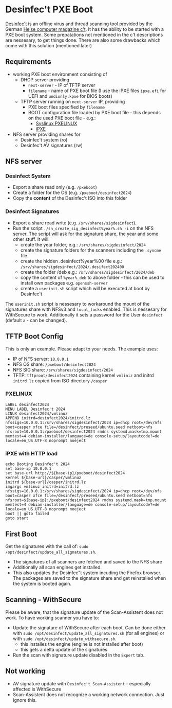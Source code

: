 # Desinfec't PXE Boot
[Desinfec't](https://www.heise.de/suche?q=desinfect) is an offline virus and thread scanning tool provided by the German [Heise computer magazine c't](https://www.heise.de/ct).
It has the ability to be started with a PXE boot system.
Some prepatations not mentioned in the c't descriptions are nessesary, to get things done.
There are also some drawbacks which come with this solution (mentioned later)

## Requirements
- working PXE boot environment consisting of
  - DHCP server providing
    - `next-server` - IP of TFTP server
    - `filename` - name of PXE boot file (I use the iPXE files `ipxe.efi` for UEFI and `undionly.kpxe` for BIOS boots)
  - TFTP server running on `next-server` IP, providing
    - PXE boot files specified by `filename`
    - BOOT configuration file loaded by PXE boot file - this depends on the used PXE boot file - e.g.:
      - [Syslinux PXELINUX](https://wiki.syslinux.org/wiki/index.php?title=PXELINUX)
      - [iPXE](https://ipxe.org/howto/chainloading)
- NFS server providing shares for
  - Desinfec't system (ro)
  - Desinfec't AV signatures (rw)

## NFS server
### Desinfect System
- Export a share read only (e.g. `/pxeboot`)
- Create a folder for the OS (e.g. `/pxeboot/desinfect2024`)
- Copy the **content** of the Desinfec't ISO into this folder

### Desinfect Signatures
- Export a share read write (e.g. `/srv/shares/sigdesinfect`).
- Run the script `./sn_create_sig_desinfect%year%.sh -i` on the NFS server. The script will ask for the signature share, the year and some other stuff. It will:
  - create the year folder, e.g.: `/srv/shares/sigdesinfect/2024`
  - create the signature folders for the scanners including the `.syncme` file
  - create the hidden .desinfect%year%00 file e.g.: `/srv/shares/sigdesinfect/2024/.desifect202400`
  - create the folder /deb e.g.: `/srv/shares/sigdesinfect/2024/deb`
  - copy the content of `%year%_deb` to above folder - this can be used to install own packages e.g. `openssh-server`
  - create a `userinit.sh` script which will be executed at boot by Desinfec't

The `userinit.sh` script is nessesary to workaround the mount of the signatures share with NFSv3 and `local_locks` enabled. This is nessesary for WithSecure to work. Additionally it sets a password for the User `desinfect` (default `a` - can be changed).

## TFTP Boot Config
This is only an example. Please adapt to your needs. The example uses:
- IP of NFS server: `10.0.0.1`
- NFS OS share: `/pxeboot/desinfect2024`
- NFS SIG share: `/srv/shares/sigdesinfect/2024`
- TFTP: `tftproot/desinfect2024` containing kernel `vmliniz` and initrd `initrd.lz` copied from ISO directory `/casper`

### PXELINUX
```
LABEL desinfect2024
MENU LABEL Desinfec't 2024
LINUX desinfect2024/vmlinuz
APPEND initrd=desinfect2024/initrd.lz nfssigs=10.0.0.1:/srv/shares/sigdesinfect/2024 ip=dhcp root=/dev/nfs boot=casper xfce file=/desinfect/preseed/ubuntu.seed netboot=nfs nfsroot=10.0.0.1:/pxeboot/desinfect2024 rmdns systemd.mask=tmp.mount memtest=4 debian-installer/language=de console-setup/layoutcode?=de locale=en_US.UTF-8 noprompt noeject 
```

### iPXE with HTTP load
```
echo Booting Desinfec't 2024
set base-ip 10.0.0.1
set base-url http://${base-ip}/pxeboot/desinfect2024
kernel ${base-url}/casper/vmlinuz
initrd ${base-url}/casper/initrd.lz
imgargs vmlinuz initrd=initrd.lz nfssigs=10.0.0.1:/srv/shares/sigdesinfect/2024 ip=dhcp root=/dev/nfs boot=casper xfce file=/desinfect/preseed/ubuntu.seed netboot=nfs nfsroot=${base-ip}:/pxeboot/desinfect2024 rmdns systemd.mask=tmp.mount memtest=4 debian-installer/language=de console-setup/layoutcode?=de locale=en_US.UTF-8 noprompt noeject
boot || goto failed
goto start
```

## First Boot
Get the signatures with the call of: `sudo /opt/desinfect/update_all_signatures.sh`.
- The signatures of all scanners are fetched and saved to the NFS share
- Additionally all scan engines get installed.
- This also updates the Desinfec"t system incuding the Firefox browser. The packages are saved to the signature share and get reinstalled when the system is booted again.

## Scanning - WithSecure
Please be aware, that the signature update of the Scan-Assistent does not work. To have working scanner you have to:
- Update the signature of WithSecure after each boot. Can be done either with `sudo /opt/desinfect/update_all_signatures.sh` (for all engines) or with `sudo /opt/desinfect/update_withsecure.sh`.
  - this installes the engine (engine is not installed after boot)
  - this gets a delta update of the signatures
- Run the scan with signature update disabled in the `Expert` tab.

## Not working
- AV signature update with `Desinfec't Scan-Assistent` - especially affected is WithSecure
- Scan-Assistent does not recognize a working network connection. Just ignore this.
